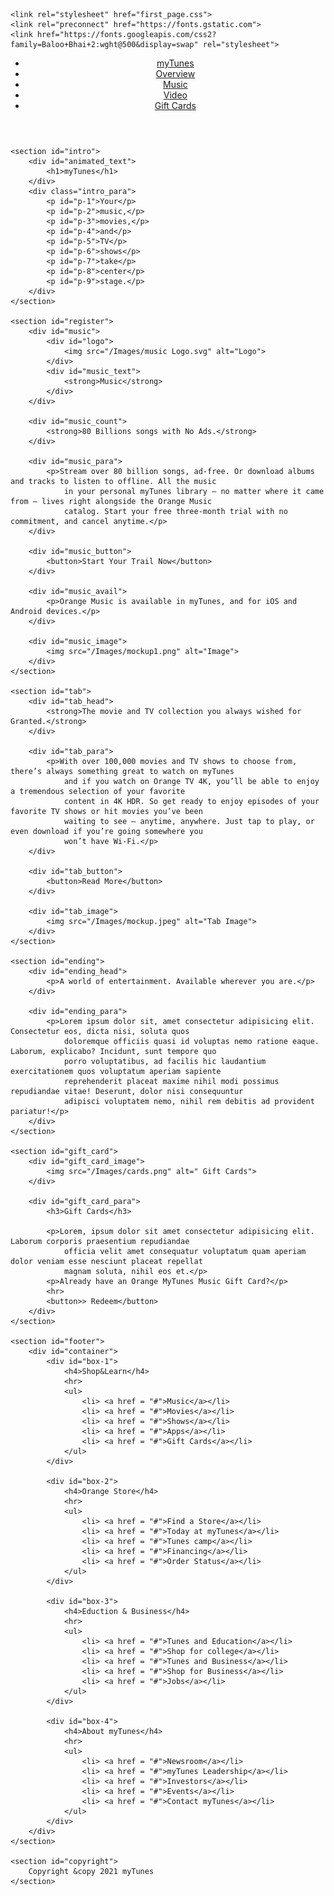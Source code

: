 <!DOCTYPE html>
<html lang="en">

<head>
    <meta charset="UTF-8">
    <meta http-equiv="X-UA-Compatible" content="IE=edge">
    <meta name="viewport" content="width=device-width, initial-scale=1.0">
    <title>Document</title>

    <link rel="stylesheet" href="first_page.css">
    <link rel="preconnect" href="https://fonts.gstatic.com">
    <link href="https://fonts.googleapis.com/css2?family=Baloo+Bhai+2:wght@500&display=swap" rel="stylesheet">

</head>

<body>
    <header>
        <ul class="nav_ul">
            <li id="item-1"> <a href="#intro">myTunes</a> </li>
            <li id="item-2"> <a href="#register">Overview</a> </li>
            <li id="item-3"> <a href="#tab">Music</a> </li>
            <li id="item-4"> <a href="#ending">Video</a> </li>
            <li id="item-5"> <a href="#gift_card">Gift Cards</a> </li>
        </ul>
    </header>

    <section id="intro">
        <div id="animated_text">
            <h1>myTunes</h1>
        </div>
        <div class="intro_para">
            <p id="p-1">Your</p>
            <p id="p-2">music,</p>
            <p id="p-3">movies,</p>
            <p id="p-4">and</p>
            <p id="p-5">TV</p>
            <p id="p-6">shows</p>
            <p id="p-7">take</p>
            <p id="p-8">center</p>
            <p id="p-9">stage.</p>
        </div>
    </section>

    <section id="register">
        <div id="music">
            <div id="logo">
                <img src="/Images/music Logo.svg" alt="Logo">
            </div>
            <div id="music_text">
                <strong>Music</strong>
            </div>
        </div>

        <div id="music_count">
            <strong>80 Billions songs with No Ads.</strong>
        </div>

        <div id="music_para">
            <p>Stream over 80 billion songs, ad-free. Or download albums and tracks to listen to offline. All the music
                in your personal myTunes library — no matter where it came from — lives right alongside the Orange Music
                catalog. Start your free three-month trial with no commitment, and cancel anytime.</p>
        </div>

        <div id="music_button">
            <button>Start Your Trail Now</button>
        </div>

        <div id="music_avail">
            <p>Orange Music is available in myTunes, and for iOS and Android devices.</p>
        </div>

        <div id="music_image">
            <img src="/Images/mockup1.png" alt="Image">
        </div>
    </section>

    <section id="tab">
        <div id="tab_head">
            <strong>The movie and TV collection you always wished for Granted.</strong>
        </div>

        <div id="tab_para">
            <p>With over 100,000 movies and TV shows to choose from, there’s always something great to watch on myTunes
                and if you watch on Orange TV 4K, you’ll be able to enjoy a tremendous selection of your favorite
                content in 4K HDR. So get ready to enjoy episodes of your favorite TV shows or hit movies you’ve been
                waiting to see — anytime, anywhere. Just tap to play, or even download if you’re going somewhere you
                won’t have Wi-Fi.</p>
        </div>

        <div id="tab_button">
            <button>Read More</button>
        </div>

        <div id="tab_image">
            <img src="/Images/mockup.jpeg" alt="Tab Image">
        </div>
    </section>

    <section id="ending">
        <div id="ending_head">
            <p>A world of entertainment. Available wherever you are.</p>
        </div>

        <div id="ending_para">
            <p>Lorem ipsum dolor sit, amet consectetur adipisicing elit. Consectetur eos, dicta nisi, soluta quos
                doloremque officiis quasi id voluptas nemo ratione eaque. Laborum, explicabo? Incidunt, sunt tempore quo
                porro voluptatibus, ad facilis hic laudantium exercitationem quos voluptatum aperiam sapiente
                reprehenderit placeat maxime nihil modi possimus repudiandae vitae! Deserunt, dolor nisi consequuntur
                adipisci voluptatem nemo, nihil rem debitis ad provident pariatur!</p>
        </div>
    </section>

    <section id="gift_card">
        <div id="gift_card_image">
            <img src="/Images/cards.png" alt=" Gift Cards">
        </div>

        <div id="gift_card_para">
            <h3>Gift Cards</h3>

            <p>Lorem, ipsum dolor sit amet consectetur adipisicing elit. Laborum corporis praesentium repudiandae
                officia velit amet consequatur voluptatum quam aperiam dolor veniam esse nesciunt placeat repellat
                magnam soluta, nihil eos et.</p>
            <p>Already have an Orange MyTunes Music Gift Card?</p>
            <hr>
            <button>> Redeem</button>
        </div>
    </section>

    <section id="footer">
        <div id="container">
            <div id="box-1">
                <h4>Shop&Learn</h4>
                <hr>
                <ul>
                    <li> <a href = "#">Music</a></li>
                    <li> <a href = "#">Movies</a></li>
                    <li> <a href = "#">Shows</a></li>
                    <li> <a href = "#">Apps</a></li>
                    <li> <a href = "#">Gift Cards</a></li>
                </ul>
            </div>

            <div id="box-2">
                <h4>Orange Store</h4>
                <hr>
                <ul>
                    <li> <a href = "#">Find a Store</a></li>
                    <li> <a href = "#">Today at myTunes</a></li>
                    <li> <a href = "#">Tunes camp</a></li>
                    <li> <a href = "#">Financing</a></li>
                    <li> <a href = "#">Order Status</a></li>
                </ul>
            </div>

            <div id="box-3">
                <h4>Eduction & Business</h4>
                <hr>
                <ul>
                    <li> <a href = "#">Tunes and Education</a></li>
                    <li> <a href = "#">Shop for college</a></li>
                    <li> <a href = "#">Tunes and Business</a></li>
                    <li> <a href = "#">Shop for Business</a></li>
                    <li> <a href = "#">Jobs</a></li>
                </ul>
            </div>

            <div id="box-4">
                <h4>About myTunes</h4>
                <hr>
                <ul>
                    <li> <a href = "#">Newsroom</a></li>
                    <li> <a href = "#">myTunes Leadership</a></li>
                    <li> <a href = "#">Investors</a></li>
                    <li> <a href = "#">Events</a></li>
                    <li> <a href = "#">Contact myTunes</a></li>
                </ul>
            </div>
        </div>
    </section>

    <section id="copyright">
        Copyright &copy 2021 myTunes
    </section>
</body>

</html>
